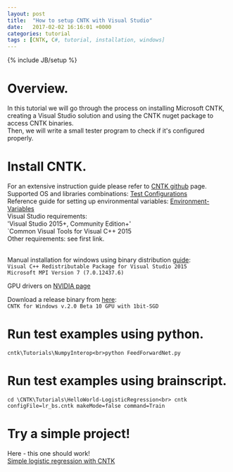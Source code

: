 ```yaml
---
layout: post
title:  "How to setup CNTK with Visual Studio"
date:   2017-02-02 16:16:01 +0000
categories: tutorial
tags : [CNTK, C#, tutorial, installation, windows]
---
```

{% include JB/setup %}

# Overview.
In this tutorial we will go through the process on installing Microsoft CNTK, creating a Visual Studio solution and using the CNTK nuget package to access CNTK binaries.<br>
Then, we will write a small tester program to check if it's configured properly.

# Install CNTK.
For an extensive instruction guide please refer to <a href="https://github.com/Microsoft/CNTK/wiki/Setup-CNTK-on-Windows">CNTK github</a> page.<br>
Supported OS and libraries combinations: <a href="https://github.com/Microsoft/CNTK/wiki/Test-Configurations">Test Configurations</a><br>
Reference guide for setting up environmental variables: <a href="https://github.com/Microsoft/CNTK/wiki/Windows-Environment-Variables">Environment-Variables</a><br>
Visual Studio requirements:<br>
'Visual Studio 2015+, Community Edition+'<br>`Common Visual Tools for Visual C++ 2015<br>
Other requirements: see first link.<br><br>

Manual installation for windows using binary distribution <a href="https://github.com/Microsoft/CNTK/wiki/Setup-Windows-Binary-Manual">guide</a>:<br>
`Visual C++ Redistributable Package for Visual Studio 2015`<br>
`Microsoft MPI Version 7 (7.0.12437.6)`<br>

GPU drivers on <a href="http://www.nvidia.com/Download/index.aspx?lang=en-us">NVIDIA page</a><br>

Download a release binary from <a href="https://github.com/Microsoft/CNTK/releases">here</a>:<br>
`CNTK for Windows v.2.0 Beta 10 GPU with 1bit-SGD`<br>

# Run test examples using python.
`cntk\Tutorials\NumpyInterop<br>python FeedForwardNet.py`

# Run test examples using brainscript.
`cd \CNTK\Tutorials\HelloWorld-LogisticRegression<br>
cntk configFile=lr_bs.cntk makeMode=false command=Train`

# Try a simple project!
Here - this one should work! <br>
<a href="https://adamage.github.io/tutorial/2017/02/02/Simple-CNTK-brainscript">Simple logistic regression with CNTK</a>